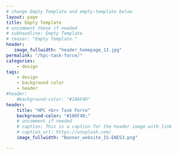 ```yaml
---
# change Empty Template and empty-template below
layout: page
title: Empty Template
# uncomment these if needed
# subheadline: Empty Template
# teaser: "Empty Template."
header:
   image_fullwidth: "header_homepage_13.jpg"
permalink: "/hpc-task-force/"
categories:
    - design
tags:
    - design
    - background color
    - header
#header:
    #background-color: "#186F4D"
header:
    title: "HPC <br> Task Force"
    background-color: "#186F4D;"
    # uncomment if needed
    # caption: This is a caption for the header image with link
    # caption_url: https://unsplash.com/
    image_fullwidth: "Banner_website_IS-ENES3.png"

---
```


